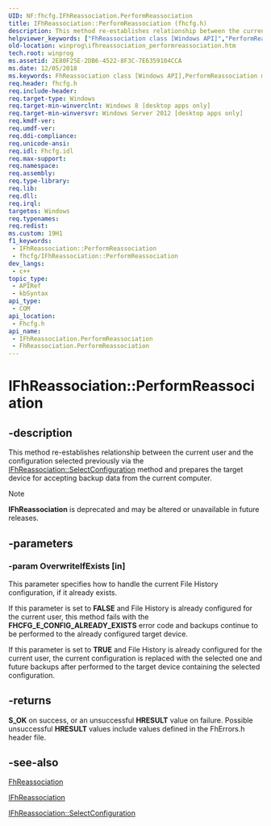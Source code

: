 ```yaml
---
UID: NF:fhcfg.IFhReassociation.PerformReassociation
title: IFhReassociation::PerformReassociation (fhcfg.h)
description: This method re-establishes relationship between the current user and the configuration selected previously via the IFhReassociation::SelectConfiguration method and prepares the target device for accepting backup data from the current computer.
helpviewer_keywords: ["FhReassociation class [Windows API]","PerformReassociation method","IFhReassociation interface [Windows API]","PerformReassociation method","IFhReassociation.PerformReassociation","IFhReassociation::PerformReassociation","PerformReassociation","PerformReassociation method [Windows API]","PerformReassociation method [Windows API]","FhReassociation class","PerformReassociation method [Windows API]","IFhReassociation interface","fhcfg/IFhReassociation::PerformReassociation","winprog.ifhreassociation_performreassociation"]
old-location: winprog\ifhreassociation_performreassociation.htm
tech.root: winprog
ms.assetid: 2E80F25E-2DB6-4522-8F3C-7E6359104CCA
ms.date: 12/05/2018
ms.keywords: FhReassociation class [Windows API],PerformReassociation method, IFhReassociation interface [Windows API],PerformReassociation method, IFhReassociation.PerformReassociation, IFhReassociation::PerformReassociation, PerformReassociation, PerformReassociation method [Windows API], PerformReassociation method [Windows API],FhReassociation class, PerformReassociation method [Windows API],IFhReassociation interface, fhcfg/IFhReassociation::PerformReassociation, winprog.ifhreassociation_performreassociation
req.header: fhcfg.h
req.include-header: 
req.target-type: Windows
req.target-min-winverclnt: Windows 8 [desktop apps only]
req.target-min-winversvr: Windows Server 2012 [desktop apps only]
req.kmdf-ver: 
req.umdf-ver: 
req.ddi-compliance: 
req.unicode-ansi: 
req.idl: Fhcfg.idl
req.max-support: 
req.namespace: 
req.assembly: 
req.type-library: 
req.lib: 
req.dll: 
req.irql: 
targetos: Windows
req.typenames: 
req.redist: 
ms.custom: 19H1
f1_keywords:
 - IFhReassociation::PerformReassociation
 - fhcfg/IFhReassociation::PerformReassociation
dev_langs:
 - c++
topic_type:
 - APIRef
 - kbSyntax
api_type:
 - COM
api_location:
 - Fhcfg.h
api_name:
 - IFhReassociation.PerformReassociation
 - FhReassociation.PerformReassociation
---
```


# IFhReassociation::PerformReassociation


## -description

This method re-establishes relationship between the current user and the configuration selected previously via the <a href="https://docs.microsoft.com/windows/desktop/api/fhcfg/nf-fhcfg-ifhreassociation-selectconfiguration">IFhReassociation::SelectConfiguration</a> method and prepares the target device for accepting backup data from the current computer.

> [!NOTE] 
> **IFhReassociation** is deprecated and may be altered or unavailable in future releases.

## -parameters

### -param OverwriteIfExists [in]

This parameter specifies how to handle the current File History configuration, if it already exists.

If this parameter is set to <b>FALSE</b> and File History is already configured for the current user, this method fails with the <b>FHCFG_E_CONFIG_ALREADY_EXISTS</b> error code and backups continue to be performed to the already configured target device.

If this parameter is set to <b>TRUE</b> and File History is already configured for the current user, the current configuration is replaced with the selected one and future backups after performed to the target device containing the selected configuration.

## -returns

<b>S_OK</b> on success, or an unsuccessful <b>HRESULT</b> value on failure. Possible unsuccessful <b>HRESULT</b> values include values defined in the FhErrors.h header file.

## -see-also

<a href="https://docs.microsoft.com/windows/desktop/DevNotes/fhreassociation">FhReassociation</a>



<a href="https://docs.microsoft.com/windows/desktop/api/fhcfg/nn-fhcfg-ifhreassociation">IFhReassociation</a>



<a href="https://docs.microsoft.com/windows/desktop/api/fhcfg/nf-fhcfg-ifhreassociation-selectconfiguration">IFhReassociation::SelectConfiguration</a>

